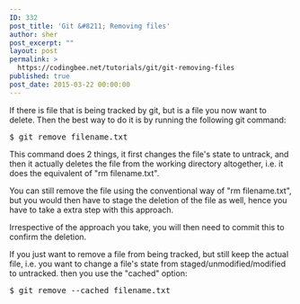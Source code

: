 ```yaml
---
ID: 332
post_title: 'Git &#8211; Removing files'
author: sher
post_excerpt: ""
layout: post
permalink: >
  https://codingbee.net/tutorials/git/git-removing-files
published: true
post_date: 2015-03-22 00:00:00
---
```

If there is file that is being tracked by git, but is a file you now want to delete. Then the best way to do it is by running the following git command:

<pre>
$ git remove filename.txt
</pre>
 
This command does 2 things, it first changes the file's state to untrack, and then it actually deletes the file from the working directory altogether, i.e. it does the equivalent of "rm filename.txt". 


You can still remove the file using the conventional way of "rm filename.txt", but you would then have to stage the deletion of the file as well, hence you have to take a extra step with this approach.

Irrespective of the approach you take, you will then need to commit this to confirm the deletion. 


If you just want to remove a file from being tracked, but still keep the actual file, i.e. you want to change a file's state from staged/unmodified/modified to untracked. then you use the "cached" option:


 
<pre>
$ git remove --cached filename.txt
</pre>